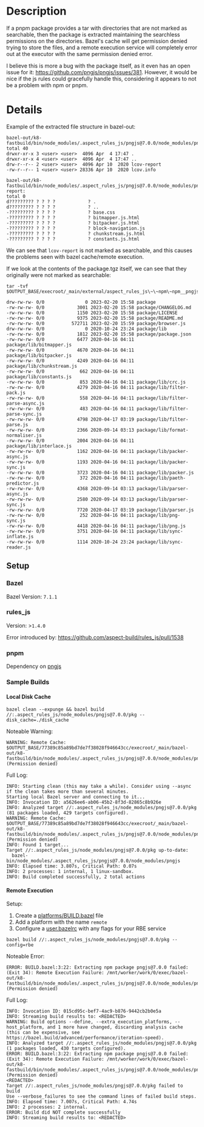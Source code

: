 # Description

If a pnpm package provides a tar with directories that are not marked as searchable, then the package is extracted
maintaining the searchless permissions on the directories. Bazel's cache will get permission denied trying to store the
files, and a remote execution service will completely error out at the executor with the same permission denied error.

I believe this is more a bug with the package itself, as it even has an open issue for
it: https://github.com/pngjs/pngjs/issues/381. However, it would be nice if the js rules could gracefully handle this,
considering it appears to not be a problem with npm or pnpm.

# Details

Example of the extracted file structure in bazel-out:

```
bazel-out/k8-fastbuild/bin/node_modules/.aspect_rules_js/pngjs@7.0.0/node_modules/pngjs/coverage:
total 40
drwxr-xr-x 3 <user> <user>  4096 Apr  4 17:47 .
drwxr-xr-x 4 <user> <user>  4096 Apr  4 17:47 ..
drw-r--r-- 2 <user> <user>  4096 Apr 10  2020 lcov-report
-rw-r--r-- 1 <user> <user> 28336 Apr 10  2020 lcov.info

bazel-out/k8-fastbuild/bin/node_modules/.aspect_rules_js/pngjs@7.0.0/node_modules/pngjs/coverage/lcov-report:
total 0
d????????? ? ? ? ?            ? .
d????????? ? ? ? ?            ? ..
-????????? ? ? ? ?            ? base.css
-????????? ? ? ? ?            ? bitmapper.js.html
-????????? ? ? ? ?            ? bitpacker.js.html
-????????? ? ? ? ?            ? block-navigation.js
-????????? ? ? ? ?            ? chunkstream.js.html
-????????? ? ? ? ?            ? constants.js.html
```

We can see that `lcov-report` is not marked as searchable, and this causes the problems seen with bazel cache/remote
execution.

If we look at the contents of the package.tgz itself, we can see that they originally were not marked as searchable:

```shell 
tar -tvf $OUTPUT_BASE/execroot/_main/external/aspect_rules_js\~\~npm\~npm__pngjs__7.0.0/package.tgz
```

```
drw-rw-rw- 0/0               0 2023-02-20 15:58 package
-rw-rw-rw- 0/0            3001 2023-02-20 15:58 package/CHANGELOG.md
-rw-rw-rw- 0/0            1150 2023-02-20 15:58 package/LICENSE
-rw-rw-rw- 0/0            9375 2023-02-20 15:58 package/README.md
-rw-rw-rw- 0/0          572711 2023-02-20 15:59 package/browser.js
drw-rw-rw- 0/0               0 2020-10-24 23:24 package/lib
-rw-rw-rw- 0/0            1812 2023-02-20 15:58 package/package.json
-rw-rw-rw- 0/0            6477 2020-04-16 04:11 package/lib/bitmapper.js
-rw-rw-rw- 0/0            4670 2020-04-16 04:11 package/lib/bitpacker.js
-rw-rw-rw- 0/0            4249 2020-04-16 04:11 package/lib/chunkstream.js
-rw-rw-rw- 0/0             662 2020-04-16 04:11 package/lib/constants.js
-rw-rw-rw- 0/0             853 2020-04-16 04:11 package/lib/crc.js
-rw-rw-rw- 0/0            4279 2020-04-16 04:11 package/lib/filter-pack.js
-rw-rw-rw- 0/0             558 2020-04-16 04:11 package/lib/filter-parse-async.js
-rw-rw-rw- 0/0             483 2020-04-16 04:11 package/lib/filter-parse-sync.js
-rw-rw-rw- 0/0            4798 2020-04-17 03:19 package/lib/filter-parse.js
-rw-rw-rw- 0/0            2366 2020-09-14 03:13 package/lib/format-normaliser.js
-rw-rw-rw- 0/0            2004 2020-04-16 04:11 package/lib/interlace.js
-rw-rw-rw- 0/0            1162 2020-04-16 04:11 package/lib/packer-async.js
-rw-rw-rw- 0/0            1193 2020-04-16 04:11 package/lib/packer-sync.js
-rw-rw-rw- 0/0            3723 2020-04-16 04:11 package/lib/packer.js
-rw-rw-rw- 0/0             372 2020-04-16 04:11 package/lib/paeth-predictor.js
-rw-rw-rw- 0/0            4368 2020-09-14 03:13 package/lib/parser-async.js
-rw-rw-rw- 0/0            2580 2020-09-14 03:13 package/lib/parser-sync.js
-rw-rw-rw- 0/0            7720 2020-04-17 03:19 package/lib/parser.js
-rw-rw-rw- 0/0             252 2020-04-16 04:11 package/lib/png-sync.js
-rw-rw-rw- 0/0            4418 2020-04-16 04:11 package/lib/png.js
-rw-rw-rw- 0/0            3751 2020-04-16 04:11 package/lib/sync-inflate.js
-rw-rw-rw- 0/0            1114 2020-10-24 23:24 package/lib/sync-reader.js
```

## Setup

### Bazel

Bazel Version: `7.1.1`

### rules_js

Version: >`1.4.0`

Error introduced by: https://github.com/aspect-build/rules_js/pull/1538

### pnpm

Dependency on [pngjs](https://github.com/pngjs/pngjs)

### Sample Builds

#### Local Disk Cache

```shell
bazel clean --expunge && bazel build //:.aspect_rules_js/node_modules/pngjs@7.0.0/pkg --disk_cache=./disk_cache
```

Noteable Warning:

```
WARNING: Remote Cache: $OUTPUT_BASE/77389c85a89bd7de7f38028f946643cc/execroot/_main/bazel-out/k8-fastbuild/bin/node_modules/.aspect_rules_js/pngjs@7.0.0/node_modules/pngjs/lib/packer.js (Permission denied)
```

Full Log:

```
INFO: Starting clean (this may take a while). Consider using --async if the clean takes more than several minutes.
Starting local Bazel server and connecting to it...
INFO: Invocation ID: a5626ee6-ab06-45b2-8f3d-82865c8b926e
INFO: Analyzed target //:.aspect_rules_js/node_modules/pngjs@7.0.0/pkg (81 packages loaded, 429 targets configured).
WARNING: Remote Cache: $OUTPUT_BASE/77389c85a89bd7de7f38028f946643cc/execroot/_main/bazel-out/k8-fastbuild/bin/node_modules/.aspect_rules_js/pngjs@7.0.0/node_modules/pngjs/lib/packer.js (Permission denied)
INFO: Found 1 target...
Target //:.aspect_rules_js/node_modules/pngjs@7.0.0/pkg up-to-date:
  bazel-bin/node_modules/.aspect_rules_js/pngjs@7.0.0/node_modules/pngjs
INFO: Elapsed time: 3.807s, Critical Path: 0.07s
INFO: 2 processes: 1 internal, 1 linux-sandbox.
INFO: Build completed successfully, 2 total actions
```

#### Remote Execution

Setup:

1. Create a [platforms/BUILD.bazel](platforms/BUILD.bazel) file
2. Add a platform with the name `remote`
3. Configure a [user.bazelrc](user.bazelrc) with any flags for your RBE service

```shell
bazel build //:.aspect_rules_js/node_modules/pngjs@7.0.0/pkg --config=rbe
```

Noteable Error:

```
ERROR: BUILD.bazel:3:22: Extracting npm package pngjs@7.0.0 failed: (Exit 34): Remote Execution Failure: /mnt/worker/work/0/exec/bazel-out/k8-fastbuild/bin/node_modules/.aspect_rules_js/pngjs@7.0.0/node_modules/pngjs/lib/bitmapper.js (Permission denied)
```

Full Log:

```
INFO: Invocation ID: 015cd95c-bef7-4ac9-b876-9442cb2b0e5a
INFO: Streaming build results to: <REDACTED>
WARNING: Build options --define, --extra_execution_platforms, --host_platform, and 1 more have changed, discarding analysis cache (this can be expensive, see https://bazel.build/advanced/performance/iteration-speed).
INFO: Analyzed target //:.aspect_rules_js/node_modules/pngjs@7.0.0/pkg (1 packages loaded, 430 targets configured).
ERROR: BUILD.bazel:3:22: Extracting npm package pngjs@7.0.0 failed: (Exit 34): Remote Execution Failure: /mnt/worker/work/0/exec/bazel-out/k8-fastbuild/bin/node_modules/.aspect_rules_js/pngjs@7.0.0/node_modules/pngjs/lib/bitmapper.js (Permission denied)
<REDACTED>
Target //:.aspect_rules_js/node_modules/pngjs@7.0.0/pkg failed to build
Use --verbose_failures to see the command lines of failed build steps.
INFO: Elapsed time: 7.007s, Critical Path: 4.74s
INFO: 2 processes: 2 internal.
ERROR: Build did NOT complete successfully
INFO: Streaming build results to: <REDACTED>
```
